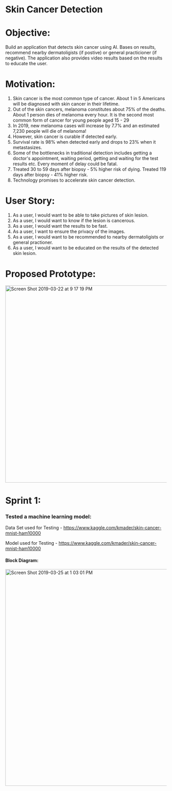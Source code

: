 # Skin Cancer Detection

# Objective:
Build an application that detects skin cancer using AI. Bases on results, recommend nearby dermatoligists (if postive) or general practicioner (if negative). The application also provides video results based on the results to educate the user.

# Motivation:
1. Skin cancer is the most common type of cancer. About 1 in 5 Americans will be diagnosed with skin cancer in their lifetime.
2. Out of the skin cancers, melanoma constitutes about 75% of the deaths. About 1 person dies of melanoma every hour. It is the second most common form of cancer for young people aged 15 - 29
3. In 2019, new melanoma cases will increase by 7.7% and an estimated 7,230 people will die of melanoma!
4. However, skin cancer is curable if detected early.
5. Survival rate is 98% when detected early and drops to 23% when it metastasizes.
6. Some of the bottlenecks in traditional detection includes getting a doctor's appointment, waiting period, getting and waiting for the test results etc. Every moment of delay could be fatal.
7. Treated 30 to 59 days after biopsy - 5% higher risk of dying. Treated 119 days after biopsy - 41% higher risk.
8. Technology promises to accelerate skin cancer detection.

# User Story:
1. As a user, I would want to be able to take pictures of skin lesion.
2. As a user, I would want to know if the lesion is cancerous.
3. As a user, I would want the results to be fast. 
4. As a user, I want to ensure the privacy of the images.
5. As a user, I would want to be recommended to nearby dermatoligists or general practioner.
6. As a user, I would want to be educated on the results of the detected skin lesion.

# Proposed Prototype:

<img width="615" alt="Screen Shot 2019-03-22 at 9 17 19 PM" src="https://user-images.githubusercontent.com/43215312/54859796-eedb0c00-4ce7-11e9-8778-d83419689505.png">

# Sprint 1:
 ### Tested a machine learning model:

  Data Set used for Testing - https://www.kaggle.com/kmader/skin-cancer-mnist-ham10000

  Model used for Testing - https://www.kaggle.com/kmader/skin-cancer-mnist-ham10000

  #### Block Diagram:

<img width="676" alt="Screen Shot 2019-03-25 at 1 03 01 PM" src="https://user-images.githubusercontent.com/43215312/54939228-6d10fb80-4efe-11e9-8ef5-856753438ef7.png">


